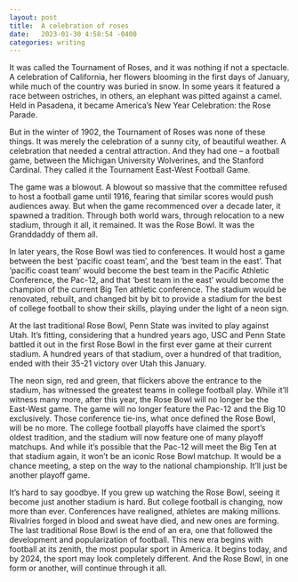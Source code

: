 ```yaml
---
layout: post
title:  A celebration of roses
date:   2023-01-30 4:58:54 -0400
categories: writing
---
```


It was called the Tournament of Roses, and it was nothing if not a spectacle. A celebration of California, her flowers blooming in the first days of January, while much of the country was buried in snow. In some years it featured a race between ostriches, in others, an elephant was pitted against a camel. Held in Pasadena, it became America’s New Year Celebration: the Rose Parade.

But in the winter of 1902, the Tournament of Roses was none of these things. It was merely the celebration of a sunny city, of beautiful weather. A celebration that needed a central attraction. And they had one – a football game, between the Michigan University Wolverines, and the Stanford Cardinal. They called it the Tournament East-West Football Game.

The game was a blowout. A blowout so massive that the committee refused to host a football game until 1916, fearing that similar scores would push audiences away. But when the game recommenced over a decade later, it spawned a tradition. Through both world wars, through relocation to a new stadium, through it all, it remained. It was the Rose Bowl. It was the Granddaddy of them all.

In later years, the Rose Bowl was tied to conferences. It would host a game between the best ‘pacific coast team’, and the ‘best team in the east’. That ‘pacific coast team’ would become the best team in the Pacific Athletic Conference, the Pac-12, and that ‘best team in the east’ would become the champion of the current Big Ten athletic conference. The stadium would be renovated, rebuilt, and changed bit by bit to provide a stadium for the best of college football to show their skills, playing under the light of a neon sign.

At the last traditional Rose Bowl, Penn State was invited to play against Utah. It’s fitting, considering that a hundred years ago, USC and Penn State battled it out in the first Rose Bowl in the first ever game at their current stadium. A hundred years of that stadium, over a hundred of that tradition, ended with their 35-21 victory over Utah this January.

The neon sign, red and green, that flickers above the entrance to the stadium, has witnessed the greatest teams in college football play. While it’ll witness many more, after this year, the Rose Bowl will no longer be the East-West game. The game will no longer feature the Pac-12 and the Big 10 exclusively. Those conference tie-ins, what once defined the Rose Bowl, will be no more. The college football playoffs have claimed the sport’s oldest tradition, and the stadium will now feature one of many playoff matchups. And while it’s possible that the Pac-12 will meet the Big Ten at that stadium again, it won’t be an iconic Rose Bowl matchup. It would be a chance meeting, a step on the way to the national championship. It’ll just be another playoff game.

It’s hard to say goodbye. If you grew up watching the Rose Bowl, seeing it become just another stadium is hard. But college football is changing, now more than ever. Conferences have realigned, athletes are making millions. Rivalries forged in blood and sweat have died, and new ones are forming. The last traditional Rose Bowl is the end of an era, one that followed the development and popularization of football. This new era begins with football at its zenith, the most popular sport in America. It begins today, and by 2024, the sport may look completely different. And the Rose Bowl, in one form or another, will continue through it all.

